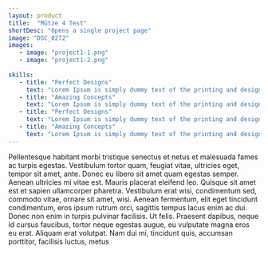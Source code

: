 ```yaml
---
layout: product
title:  "Mütze 4 Test"
shortDesc: "Opens a single project page"
image: "DSC_0272"
images:
   - image: "project1-1.png"
   - image: "project1-2.png"
   
skills:
   - title: "Perfect Designs"
     text: "Lorem Ipsum is simply dummy text of the printing and design."
   - title: "Amazing Concepts"
     text: "Lorem Ipsum is simply dummy text of the printing and design."
   - title: "Perfect Designs"
     text: "Lorem Ipsum is simply dummy text of the printing and design."
   - title: "Amazing Concepts"
     text: "Lorem Ipsum is simply dummy text of the printing and design."
---
```


Pellentesque habitant morbi tristique senectus et netus et malesuada fames ac turpis egestas. Vestibulum tortor quam, feugiat vitae, ultricies eget, tempor sit amet, ante. Donec eu libero sit amet quam egestas semper. Aenean ultricies mi vitae est. Mauris placerat eleifend leo. Quisque sit amet est et sapien ullamcorper pharetra.
Vestibulum erat wisi, condimentum sed, commodo vitae, ornare sit amet, wisi. Aenean fermentum, elit eget tincidunt condimentum, eros ipsum rutrum orci, sagittis tempus lacus enim ac dui. Donec non enim in turpis pulvinar facilisis. Ut felis. Praesent dapibus, neque id cursus faucibus, tortor neque egestas augue, eu vulputate magna eros eu erat. Aliquam erat volutpat.
Nam dui mi, tincidunt quis, accumsan porttitor, facilisis luctus, metus